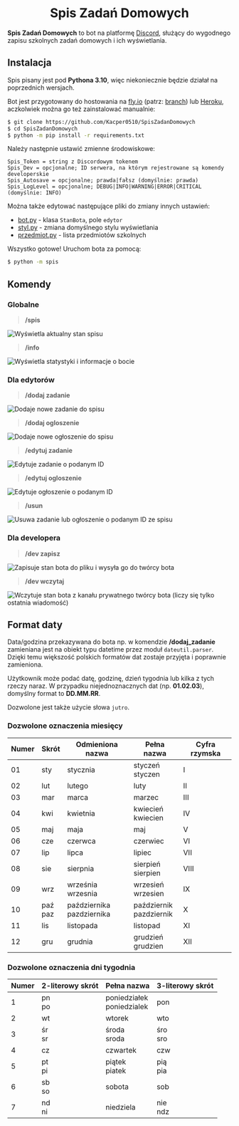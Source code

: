 <h1 align="center">Spis Zadań Domowych</h1>

**Spis Zadań Domowych** to bot na platformę [Discord](https://discord.com/), służący do wygodnego zapisu szkolnych zadań domowych i ich wyświetlania.

## Instalacja
Spis pisany jest pod **Pythona 3.10**, więc niekoniecznie będzie działał na poprzednich wersjach.

Bot jest przygotowany do hostowania na [fly.io](https://fly.io/) (patrz: [branch](https://github.com/Kacper0510/SpisZadanDomowych/tree/fly.io)) lub [Heroku](https://www.heroku.com/), aczkolwiek można go też zainstalować manualnie:
```sh
$ git clone https://github.com/Kacper0510/SpisZadanDomowych
$ cd SpisZadanDomowych
$ python -m pip install -r requirements.txt
```

Należy następnie ustawić zmienne środowiskowe:
```
Spis_Token = string z Discordowym tokenem
Spis_Dev = opcjonalne; ID serwera, na którym rejestrowane są komendy developerskie
Spis_Autosave = opcjonalne; prawda|fałsz (domyślnie: prawda)
Spis_LogLevel = opcjonalne; DEBUG|INFO|WARNING|ERROR|CRITICAL (domyślnie: INFO)
```

Można także edytować następujące pliki do zmiany innych ustawień:
- [bot.py](spis/bot.py) - klasa `StanBota`, pole `edytor`
- [styl.py](spis/style/styl.py) - zmiana domyślnego stylu wyświetlania
- [przedmiot.py](spis/przedmiot.py) - lista przedmiotów szkolnych

Wszystko gotowe! Uruchom bota za pomocą:
```sh
$ python -m spis
```

## Komendy

### Globalne

> **/spis**

![Wyświetla aktualny stan spisu](https://cdn.discordapp.com/attachments/931884001680031754/1046541847713034342/image.png)

> **/info**

![Wyświetla statystyki i informacje o bocie](https://cdn.discordapp.com/attachments/931884001680031754/1046542237921722449/image.png)

### Dla edytorów

> **/dodaj zadanie**

![Dodaje nowe zadanie do spisu](https://cdn.discordapp.com/attachments/931884001680031754/1046542914056105984/image.png)

> **/dodaj ogloszenie**

![Dodaje nowe ogłoszenie do spisu](https://cdn.discordapp.com/attachments/931884001680031754/1046543246668595260/image.png)

> **/edytuj zadanie**

![Edytuje zadanie o podanym ID](https://cdn.discordapp.com/attachments/931884001680031754/1046544727945777202/image.png)

> **/edytuj ogloszenie**

![Edytuje ogłoszenie o podanym ID](https://cdn.discordapp.com/attachments/931884001680031754/1046544322012663839/image.png)

> **/usun**

![Usuwa zadanie lub ogłoszenie o podanym ID ze spisu](https://cdn.discordapp.com/attachments/931884001680031754/1046543944357519360/image.png)

### Dla developera

> **/dev zapisz**

![Zapisuje stan bota do pliku i wysyła go do twórcy bota](https://cdn.discordapp.com/attachments/931884001680031754/1046545104615252008/image.png)

> **/dev wczytaj**

![Wczytuje stan bota z kanału prywatnego twórcy bota (liczy się tylko ostatnia wiadomość)](https://cdn.discordapp.com/attachments/931884001680031754/1046545798558658650/image.png)

## Format daty

Data/godzina przekazywana do bota np. w komendzie **/dodaj_zadanie** zamieniana jest na obiekt typu datetime przez moduł `dateutil.parser`.
Dzięki temu większość polskich formatów dat zostaje przyjęta i poprawnie zamieniona.

Użytkownik może podać datę, godzinę, dzień tygodnia lub kilka z tych rzeczy naraz.
W przypadku niejednoznacznych dat (np. **01.02.03**), domyślny format to **DD.MM.RR**.

Dozwolone jest także użycie słowa `jutro`.

### Dozwolone oznaczenia miesięcy

| Numer | Skrót       | Odmieniona nazwa              | Pełna nazwa                 | Cyfra rzymska |
|-------|-------------|-------------------------------|-----------------------------|---------------|
| 01    | sty         | stycznia                      | styczeń<br/>styczen         | I             |
| 02    | lut         | lutego                        | luty                        | II            |
| 03    | mar         | marca                         | marzec                      | III           |
| 04    | kwi         | kwietnia                      | kwiecień<br/>kwiecien       | IV            |
| 05    | maj         | maja                          | maj                         | V             |
| 06    | cze         | czerwca                       | czerwiec                    | VI            |
| 07    | lip         | lipca                         | lipiec                      | VII           |
| 08    | sie         | sierpnia                      | sierpień<br/>sierpien       | VIII          |
| 09    | wrz         | września<br/>wrzesnia         | wrzesień<br/>wrzesien       | IX            |
| 10    | paź<br/>paz | października<br/>pazdziernika | październik<br/>pazdziernik | X             |
| 11    | lis         | listopada                     | listopad                    | XI            |
| 12    | gru         | grudnia                       | grudzień<br/>grudzien       | XII           |

### Dozwolone oznaczenia dni tygodnia

| Numer | 2-literowy skrót | Pełna nazwa                   | 3-literowy skrót |
|-------|------------------|-------------------------------|------------------|
| 1     | pn<br/>po        | poniedziałek<br/>poniedzialek | pon              |
| 2     | wt               | wtorek                        | wto              |
| 3     | śr<br/>sr        | środa<br/>sroda               | śro<br/>sro      |
| 4     | cz               | czwartek                      | czw              |
| 5     | pt<br/>pi        | piątek<br/>piatek             | pią<br/>pia      |
| 6     | sb<br/>so        | sobota                        | sob              |
| 7     | nd<br/>ni        | niedziela                     | nie<br/>ndz      |
